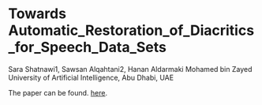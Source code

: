 # Towards Automatic_Restoration_of_Diacritics_for_Speech_Data_Sets


Sara Shatnawi1, Sawsan Alqahtani2, Hanan Aldarmaki
Mohamed bin Zayed University of Artificial Intelligence, Abu Dhabi, UAE

The paper can be found. [here](https://arxiv.org/pdf/2311.10771.pdf).
